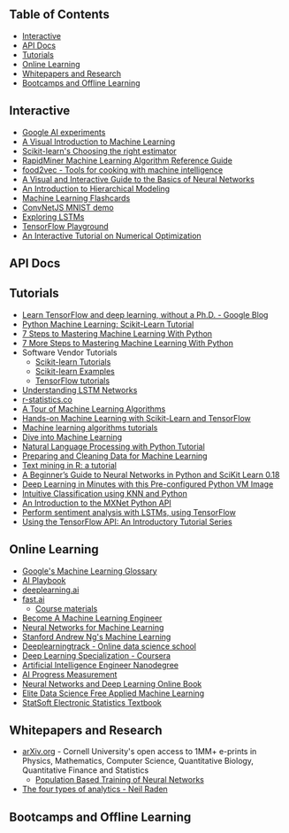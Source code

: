 ## Table of Contents
- <a href="#interactive">Interactive</a>
- <a href="#apidocs">API Docs</a>
- <a href="#tutorials">Tutorials</a>
- <a href="#moocs">Online Learning</a>
- <a href="#whitepapers">Whitepapers and Research</a>
- <a href="#bootcamps">Bootcamps and Offline Learning</a>

<h2><a name="interactive">Interactive</a></h2>

- [Google AI experiments](https://aiexperiments.withgoogle.com)
- [A Visual Introduction to Machine Learning](http://www.r2d3.us/visual-intro-to-machine-learning-part-1/)
- [Scikit-learn's Choosing the right estimator](http://scikit-learn.org/stable/tutorial/machine_learning_map/)
- [RapidMiner Machine Learning Algorithm Reference Guide](http://mod.rapidminer.com/#app)
- [food2vec - Tools for cooking with machine intelligence](https://altosaar.github.io/food2vec/)
- [A Visual and Interactive Guide to the Basics of Neural Networks](https://jalammar.github.io/Visual-interactive-guide-basics-neural-networks/)
- [An Introduction to Hierarchical Modeling](http://mfviz.com/hierarchical-models/)
- [Machine Learning Flashcards](https://machinelearningflashcards.com/)
- [ConvNetJS MNIST demo](http://cs.stanford.edu/people/karpathy/convnetjs/demo/mnist.html)
- [Exploring LSTMs](http://blog.echen.me/2017/05/30/exploring-lstms/?utm_campaign=Data%2BElixir&utm_medium=email&utm_source=Data_Elixir_134)
- [TensorFlow Playground](http://playground.tensorflow.org/)
- [An Interactive Tutorial on Numerical Optimization](http://www.benfrederickson.com/numerical-optimization/)

<h2><a name="apidocs">API Docs</a></h2>


<h2><a name="tutorials">Tutorials</a></h2>

- [Learn TensorFlow and deep learning, without a Ph.D. - Google Blog](https://cloud.google.com/blog/big-data/2017/01/learn-tensorflow-and-deep-learning-without-a-phd)
- [Python Machine Learning: Scikit-Learn Tutorial](https://www.datacamp.com/community/tutorials/machine-learning-python)
- [7 Steps to Mastering Machine Learning With Python](http://www.kdnuggets.com/2015/11/seven-steps-machine-learning-python.html)
- [7 More Steps to Mastering Machine Learning With Python](http://www.kdnuggets.com/2017/03/seven-more-steps-machine-learning-python.html)
- Software Vendor Tutorials
    + [Scikit-learn Tutorials](http://scikit-learn.org/stable/tutorial/)
    + [Scikit-learn Examples](http://scikit-learn.org/stable/auto_examples/)
    + [TensorFlow tutorials](https://www.tensorflow.org/tutorials/)
- [Understanding LSTM Networks](http://colah.github.io/posts/2015-08-Understanding-LSTMs/)
- [r-statistics.co](http://r-statistics.co/)
- [A Tour of Machine Learning Algorithms](https://machinelearningmastery.com/a-tour-of-machine-learning-algorithms/)
- [Hands-on Machine Learning with Scikit-Learn and TensorFlow](https://github.com/ageron/handson-ml)
- [Machine learning algorithms tutorials](https://github.com/ethen8181/machine-learning)
- [Dive into Machine Learning](https://github.com/hangtwenty/dive-into-machine-learning)
- [Natural Language Processing with Python Tutorial](https://www.dataquest.io/blog/natural-language-processing-with-python/)
- [Preparing and Cleaning Data for Machine Learning](https://www.dataquest.io/blog/machine-learning-preparing-data/)
- [Text mining in R: a tutorial](https://www.springboard.com/blog/text-mining-in-r/)
- [A Beginner’s Guide to Neural Networks in Python and SciKit Learn 0.18](https://www.springboard.com/blog/beginners-guide-neural-network-in-python-scikit-learn-0-18/)
- [Deep Learning in Minutes with this Pre-configured Python VM Image](https://www.kdnuggets.com/2017/05/deep-learning-pre-configured-python-vm-image.html)
- [Intuitive Classification using KNN and Python](http://blog.yhat.com/posts/classification-using-knn-and-python.html)
- [An Introduction to the MXNet Python API](https://www.kdnuggets.com/2017/05/intro-mxnet-python-api.html)
- [Perform sentiment analysis with LSTMs, using TensorFlow](https://www.oreilly.com/learning/perform-sentiment-analysis-with-lstms-using-tensorflow)
- [Using the TensorFlow API: An Introductory Tutorial Series](https://www.kdnuggets.com/2017/06/using-tensorflow-api-tutorial-series.html)

<h2><a name="moocs">Online Learning</a></h2>

- [Google's Machine Learning Glossary](https://developers.google.com/machine-learning/glossary/)
- [AI Playbook](http://aiplaybook.a16z.com/)
- [deeplearning.ai](https://www.deeplearning.ai/)
- [fast.ai](http://www.fast.ai/)
    + [Course materials](http://files.fast.ai/)
- [Become A Machine Learning Engineer](https://www.udacity.com/course/machine-learning-engineer-nanodegree--nd009)
- [Neural Networks for Machine Learning](https://www.coursera.org/learn/neural-networks)
- [Stanford Andrew Ng's Machine Learning](https://www.coursera.org/learn/machine-learning)
- [Deeplearningtrack - Online data science school](https://www.deeplearningtrack.com/)
- [Deep Learning Specialization - Coursera](https://www.coursera.org/specializations/deep-learning)
- [Artificial Intelligence Engineer Nanodegree](https://www.udacity.com/ai)
- [AI Progress Measurement](https://www.eff.org/ai/metrics)
- [Neural Networks and Deep Learning Online Book](http://neuralnetworksanddeeplearning.com/index.html)
- [Elite Data Science Free Applied Machine Learning](https://elitedatascience.com/)
- [StatSoft Electronic Statistics Textbook](http://www.statsoft.com/Textbook)

<h2><a name="whitepapers">Whitepapers and Research</a></h2>

- [arXiv.org](https://arxiv.org/) - Cornell University's open access to 1MM+ e-prints in Physics, Mathematics, Computer Science, Quantitative Biology, Quantitative Finance and Statistics
    + [Population Based Training of Neural Networks](https://arxiv.org/abs/1711.09846)
- [The four types of analytics - Neil Raden](http://www.actian.com/wp-content/uploads/2014/07/Neil-Raden-White-Paper4.pdf)

<h2><a name="bootcamps">Bootcamps and Offline Learning</a></h2>
